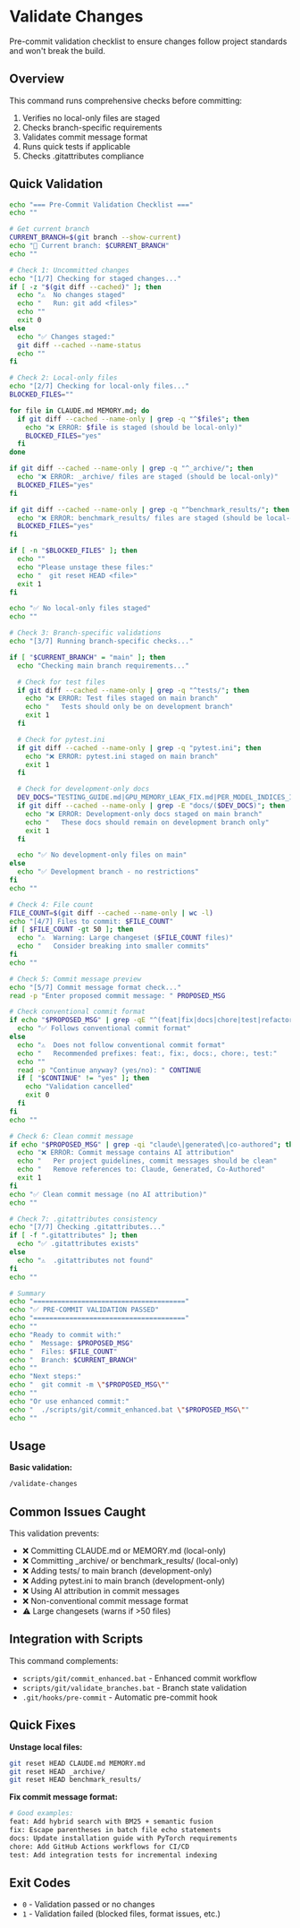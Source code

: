 # Validate Changes

Pre-commit validation checklist to ensure changes follow project standards and won't break the build.

## Overview

This command runs comprehensive checks before committing:
1. Verifies no local-only files are staged
2. Checks branch-specific requirements
3. Validates commit message format
4. Runs quick tests if applicable
5. Checks .gitattributes compliance

## Quick Validation

```bash
echo "=== Pre-Commit Validation Checklist ==="
echo ""

# Get current branch
CURRENT_BRANCH=$(git branch --show-current)
echo "📍 Current branch: $CURRENT_BRANCH"
echo ""

# Check 1: Uncommitted changes
echo "[1/7] Checking for staged changes..."
if [ -z "$(git diff --cached)" ]; then
  echo "⚠️  No changes staged"
  echo "   Run: git add <files>"
  echo ""
  exit 0
else
  echo "✅ Changes staged:"
  git diff --cached --name-status
  echo ""
fi

# Check 2: Local-only files
echo "[2/7] Checking for local-only files..."
BLOCKED_FILES=""

for file in CLAUDE.md MEMORY.md; do
  if git diff --cached --name-only | grep -q "^$file$"; then
    echo "❌ ERROR: $file is staged (should be local-only)"
    BLOCKED_FILES="yes"
  fi
done

if git diff --cached --name-only | grep -q "^_archive/"; then
  echo "❌ ERROR: _archive/ files are staged (should be local-only)"
  BLOCKED_FILES="yes"
fi

if git diff --cached --name-only | grep -q "^benchmark_results/"; then
  echo "❌ ERROR: benchmark_results/ files are staged (should be local-only)"
  BLOCKED_FILES="yes"
fi

if [ -n "$BLOCKED_FILES" ]; then
  echo ""
  echo "Please unstage these files:"
  echo "  git reset HEAD <file>"
  exit 1
fi

echo "✅ No local-only files staged"
echo ""

# Check 3: Branch-specific validations
echo "[3/7] Running branch-specific checks..."

if [ "$CURRENT_BRANCH" = "main" ]; then
  echo "Checking main branch requirements..."

  # Check for test files
  if git diff --cached --name-only | grep -q "^tests/"; then
    echo "❌ ERROR: Test files staged on main branch"
    echo "   Tests should only be on development branch"
    exit 1
  fi

  # Check for pytest.ini
  if git diff --cached --name-only | grep -q "pytest.ini"; then
    echo "❌ ERROR: pytest.ini staged on main branch"
    exit 1
  fi

  # Check for development-only docs
  DEV_DOCS="TESTING_GUIDE.md|GPU_MEMORY_LEAK_FIX.md|PER_MODEL_INDICES_IMPLEMENTATION.md|GIT_WORKFLOW_CRITICAL_REVIEW.md|GIT_WORKFLOW_ENHANCEMENT_PLAN.md"
  if git diff --cached --name-only | grep -E "docs/($DEV_DOCS)"; then
    echo "❌ ERROR: Development-only docs staged on main branch"
    echo "   These docs should remain on development branch only"
    exit 1
  fi

  echo "✅ No development-only files on main"
else
  echo "✅ Development branch - no restrictions"
fi
echo ""

# Check 4: File count
FILE_COUNT=$(git diff --cached --name-only | wc -l)
echo "[4/7] Files to commit: $FILE_COUNT"
if [ $FILE_COUNT -gt 50 ]; then
  echo "⚠️  Warning: Large changeset ($FILE_COUNT files)"
  echo "   Consider breaking into smaller commits"
fi
echo ""

# Check 5: Commit message preview
echo "[5/7] Commit message format check..."
read -p "Enter proposed commit message: " PROPOSED_MSG

# Check conventional commit format
if echo "$PROPOSED_MSG" | grep -qE "^(feat|fix|docs|chore|test|refactor|style|perf):"; then
  echo "✅ Follows conventional commit format"
else
  echo "⚠️  Does not follow conventional commit format"
  echo "   Recommended prefixes: feat:, fix:, docs:, chore:, test:"
  echo ""
  read -p "Continue anyway? (yes/no): " CONTINUE
  if [ "$CONTINUE" != "yes" ]; then
    echo "Validation cancelled"
    exit 0
  fi
fi
echo ""

# Check 6: Clean commit message
if echo "$PROPOSED_MSG" | grep -qi "claude\|generated\|co-authored"; then
  echo "❌ ERROR: Commit message contains AI attribution"
  echo "   Per project guidelines, commit messages should be clean"
  echo "   Remove references to: Claude, Generated, Co-Authored"
  exit 1
fi
echo "✅ Clean commit message (no AI attribution)"
echo ""

# Check 7: .gitattributes consistency
echo "[7/7] Checking .gitattributes..."
if [ -f ".gitattributes" ]; then
  echo "✅ .gitattributes exists"
else
  echo "⚠️  .gitattributes not found"
fi
echo ""

# Summary
echo "======================================"
echo "✅ PRE-COMMIT VALIDATION PASSED"
echo "======================================"
echo ""
echo "Ready to commit with:"
echo "  Message: $PROPOSED_MSG"
echo "  Files: $FILE_COUNT"
echo "  Branch: $CURRENT_BRANCH"
echo ""
echo "Next steps:"
echo "  git commit -m \"$PROPOSED_MSG\""
echo ""
echo "Or use enhanced commit:"
echo "  ./scripts/git/commit_enhanced.bat \"$PROPOSED_MSG\""
echo ""
```

## Usage

**Basic validation:**
```bash
/validate-changes
```

## Common Issues Caught

This validation prevents:
- ❌ Committing CLAUDE.md or MEMORY.md (local-only)
- ❌ Committing _archive/ or benchmark_results/ (local-only)
- ❌ Adding tests/ to main branch (development-only)
- ❌ Adding pytest.ini to main branch (development-only)
- ❌ Using AI attribution in commit messages
- ❌ Non-conventional commit message format
- ⚠️  Large changesets (warns if >50 files)

## Integration with Scripts

This command complements:
- `scripts/git/commit_enhanced.bat` - Enhanced commit workflow
- `scripts/git/validate_branches.bat` - Branch state validation
- `.git/hooks/pre-commit` - Automatic pre-commit hook

## Quick Fixes

**Unstage local files:**
```bash
git reset HEAD CLAUDE.md MEMORY.md
git reset HEAD _archive/
git reset HEAD benchmark_results/
```

**Fix commit message format:**
```bash
# Good examples:
feat: Add hybrid search with BM25 + semantic fusion
fix: Escape parentheses in batch file echo statements
docs: Update installation guide with PyTorch requirements
chore: Add GitHub Actions workflows for CI/CD
test: Add integration tests for incremental indexing
```

## Exit Codes

- `0` - Validation passed or no changes
- `1` - Validation failed (blocked files, format issues, etc.)
